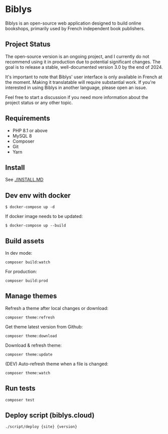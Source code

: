 # Biblys

Biblys is an open-source web application designed to build online bookshops,
primarily used by French independent book publishers.

## Project Status

The open-source version is an ongoing project, and I currently do not recommend
using it in production due to potential significant changes. The goal is to
release a stable, well-documented version 3.0 by the end of 2024.

It's important to note that Biblys' user interface is only available in French
at the moment. Making it translatable will require substantial work. If you're
interested in using Biblys in another language, please open an issue.

Feel free to start a discussion if you need more information about the project
status or any other topic.

## Requirements

- PHP 8.1 or above
- MySQL 8
- Composer
- Git
- Yarn

## Install

See [./INSTALL.MD]()

## Dev env with docker

```
$ docker-compose up -d
```

If docker image needs to be updated:

```
$ docker-compose up --build
```

## Build assets

In dev mode:

```console
composer build:watch
```

For production:

```console
composer build:prod
```

## Manage themes

Refresh a theme after local changes or download:

```console
composer theme:refresh
```

Get theme latest version from Github:

```console
composer theme:download
```

Download & refresh theme:

```console
composer theme:update
```

(DEV) Auto-refresh theme when a file is changed:

```console
composer theme:watch
```

## Run tests

```console
composer test
```

## Deploy script (biblys.cloud)

```shell
./script/deploy {site} {version}
```
